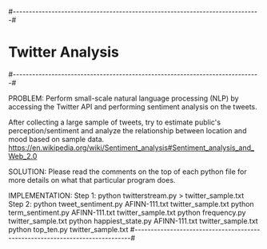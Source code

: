 #-----------------------------------------------------------------------------#
#                            Twitter Analysis                                 #
#-----------------------------------------------------------------------------#

PROBLEM: Perform small-scale natural language processing (NLP) by accessing the Twitter API and performing sentiment analysis on the tweets.

After collecting a large sample of tweets, try to estimate public's perception/sentiment and analyze the relationship between location and mood based on sample data.
https://en.wikipedia.org/wiki/Sentiment_analysis#Sentiment_analysis_and_Web_2.0

SOLUTION: Please read the comments on the top of each python file for more details on what that particular program does.

IMPLEMENTATION: Step 1: python twitterstream.py > twitter_sample.txt
				Step 2:
						python tweet_sentiment.py AFINN-111.txt twitter_sample.txt
						python term_sentiment.py AFINN-111.txt twitter_sample.txt
						python frequency.py twitter_sample.txt
						python happiest_state.py AFINN-111.txt twitter_sample.txt
						python top_ten.py twitter_sample.txt
#-----------------------------------------------------------------------------#





